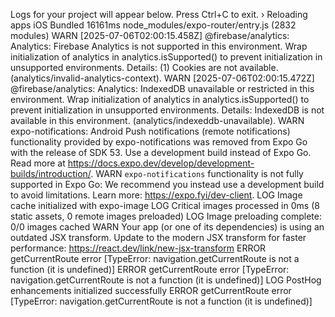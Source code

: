 Logs for your project will appear below. Press Ctrl+C to exit.
› Reloading apps
iOS Bundled 16161ms node_modules/expo-router/entry.js (2832 modules)
 WARN  [2025-07-06T02:00:15.458Z]  @firebase/analytics: Analytics: Firebase Analytics is not supported in this environment. Wrap initialization of analytics in analytics.isSupported() to prevent initialization in unsupported environments. Details: (1) Cookies are not available. (analytics/invalid-analytics-context).
 WARN  [2025-07-06T02:00:15.472Z]  @firebase/analytics: Analytics: IndexedDB unavailable or restricted in this environment. Wrap initialization of analytics in analytics.isSupported() to prevent initialization in unsupported environments. Details: IndexedDB is not available in this environment. (analytics/indexeddb-unavailable).
 WARN  expo-notifications: Android Push notifications (remote notifications) functionality provided by expo-notifications was removed from Expo Go with the release of SDK 53. Use a development build instead of Expo Go. Read more at https://docs.expo.dev/develop/development-builds/introduction/.
 WARN  `expo-notifications` functionality is not fully supported in Expo Go:
We recommend you instead use a development build to avoid limitations. Learn more: https://expo.fyi/dev-client.
 LOG  Image cache initialized with expo-image
 LOG  Critical images processed in 0ms (8 static assets, 0 remote images preloaded)
 LOG  Image preloading complete: 0/0 images cached
 WARN  Your app (or one of its dependencies) is using an outdated JSX transform. Update to the modern JSX transform for faster performance: https://react.dev/link/new-jsx-transform
 ERROR  getCurrentRoute error [TypeError: navigation.getCurrentRoute is not a function (it is undefined)]
 ERROR  getCurrentRoute error [TypeError: navigation.getCurrentRoute is not a function (it is undefined)]
 LOG  PostHog enhancements initialized successfully
 ERROR  getCurrentRoute error [TypeError: navigation.getCurrentRoute is not a function (it is undefined)]